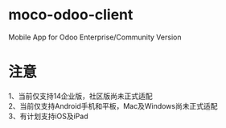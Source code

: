 # moco-odoo-client
Mobile App for Odoo Enterprise/Community Version

# 注意
1、当前仅支持14企业版，社区版尚未正式适配  
2、当前仅支持Android手机和平板，Mac及Windows尚未正式适配  
3、有计划支持iOS及iPad  
